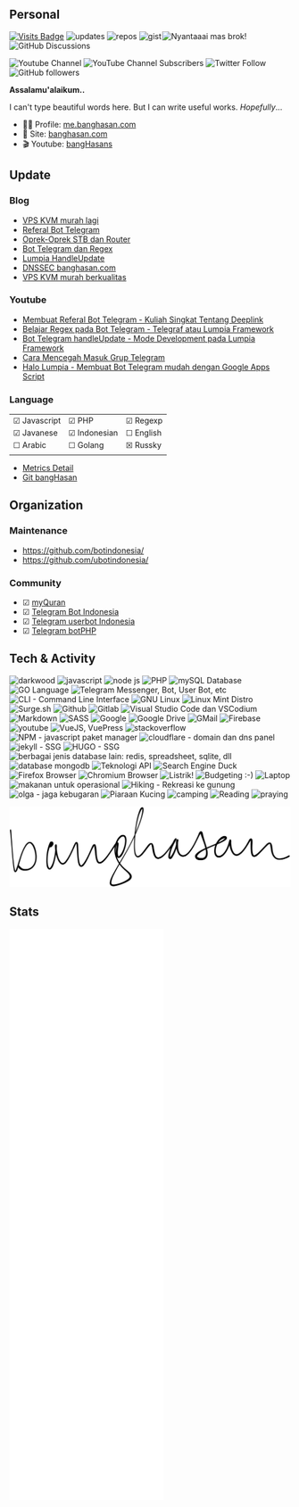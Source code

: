 ## Personal

<img align='right' src="https://i.pinimg.com/originals/66/ae/f3/66aef3b5231b5c412c4c77b3e2298ded.gif" width="230" title="Nyantaaai mas brok!">

[![Visits Badge](https://badges.pufler.dev/visits/banghasan/banghasan)](https://badges.pufler.dev) ![updates](https://badges.pufler.dev/updated/banghasan/banghasan) ![repos](https://badges.pufler.dev/repos/banghasan) ![gist](https://badges.pufler.dev/gists/banghasan) ![GitHub Discussions](https://img.shields.io/github/discussions/banghasan/komentar?label=web-comments)

![Youtube Channel](https://img.shields.io/badge/bangHasans-red?&style=social&logo=youtube)
![YouTube Channel Subscribers](https://img.shields.io/youtube/channel/subscribers/UCttb2hoQ07DOzsJjeLqtWsA)
![Twitter Follow](https://img.shields.io/twitter/follow/hasanudinhs?style=social)
![GitHub followers](https://img.shields.io/github/followers/banghasan?style=social) 

**Assalamu'alaikum..**

I can't type beautiful words here. But I can write useful works. _Hopefully_...

- 🙋🏽 Profile: [me.banghasan.com](https://me.banghasan.com)
- 🔖 Site: [banghasan.com](https://banghasan.com)
- 🎬 Youtube: [bangHasans](https://youtube.com/bangHasans)

## Update

### Blog
<!-- BLOG-POST-LIST:START -->
- [VPS KVM murah lagi](https://banghasan.com/post/2021/12/03/vps_kvm_murmer_150ribu/)
- [Referal Bot Telegram](https://banghasan.com/post/2021/11/24/lumpia-deeplink-referal/)
- [Oprek-Oprek STB dan Router](https://banghasan.com/post/2021/11/11/oprek-stb-router/)
- [Bot Telegram dan Regex](https://banghasan.com/post/2021/11/02/lumpia-dan-regex/)
- [Lumpia HandleUpdate](https://banghasan.com/post/2021/10/31/lumpia-mode-development/)
- [DNSSEC banghasan.com](https://banghasan.com/post/2021/10/24/dnssec-banghasan/)
- [VPS KVM murah berkualitas](https://banghasan.com/post/2021/10/19/vps-kvm-murmer/)
<!-- BLOG-POST-LIST:END -->

### Youtube

<!-- Youtube:START -->
- [Membuat Referal Bot Telegram  - Kuliah Singkat Tentang Deeplink](https://www.youtube.com/watch?v=XA4VGwNzeJE)
- [Belajar Regex pada Bot Telegram - Telegraf atau Lumpia Framework](https://www.youtube.com/watch?v=AhWcDWDAMtU)
- [Bot Telegram handleUpdate - Mode Development pada Lumpia Framework](https://www.youtube.com/watch?v=MBhSxf7Qnww)
- [Cara Mencegah Masuk Grup Telegram](https://www.youtube.com/watch?v=FXhowr8wSuY)
- [Halo Lumpia - Membuat Bot Telegram mudah dengan Google Apps Script](https://www.youtube.com/watch?v=H_GBc1nfqcA)
<!-- Youtube:END -->

### Language

||||
|-|-|-|
|&#9745; Javascript|&#9745; PHP|&#9745; Regexp|
|&#9745; Javanese |&#9745; Indonesian|&#9744; English|
|&#9744; Arabic|&#9744; Golang|&#9746; Russky|
||||

- [Metrics Detail](https://metrics.lecoq.io/about/banghasan)
- [Git bangHasan](https://git.banghasan.com/)

<!-- ![Top Lang](https://github-readme-stats.vercel.app/api/top-langs/?username=banghasan&layout=compact) -->

## Organization

### Maintenance

- https://github.com/botindonesia/
- https://github.com/ubotindonesia/

### Community

- &#9745; [myQuran](https://myquran.org)
- &#9745; [Telegram Bot Indonesia](https://t.me/botindonesia)
- &#9745; [Telegram userbot Indonesia](https://t.me/ubotindonesia)
- &#9745; [Telegram botPHP](https://t.me/botindonesia)

## Tech & Activity

<img data-v-60b9a85e="" src="https://banghasan.com/img/icons/domain.png" alt="darkwood" title="domain dan website"> <img data-v-60b9a85e="" src="https://banghasan.com/img/icons/javascript--v1.png" title="javascript"> <img data-v-60b9a85e="" src="https://banghasan.com/img/icons/nodejs.png" title="node js"> <img data-v-60b9a85e="" src="https://banghasan.com/img/icons/php-logo.png" title="PHP"> <img data-v-60b9a85e="" src="https://banghasan.com/img/icons/mysql-logo.png" title="mySQL Database"> <img data-v-60b9a85e="" src="https://banghasan.com/img/icons/golang.png" title="GO Language"> <img data-v-60b9a85e="" src="https://banghasan.com/img/icons/telegram-app--v1.png" title="Telegram Messenger, Bot, User Bot, etc"> <img data-v-60b9a85e="" src="https://banghasan.com/img/icons/bash.png" title="CLI - Command Line Interface"> <img data-v-60b9a85e="" src="https://banghasan.com/img/icons/linux--v1.png" title="GNU Linux"> <img data-v-60b9a85e="" src="https://banghasan.com/img/icons/linux-mint.png" title="Linux Mint Distro"> <img data-v-60b9a85e="" src="https://banghasan.com/img/icons/surge-logo.svg" title="Surge.sh" height="90"> <img data-v-60b9a85e="" src="https://banghasan.com/img/icons/github.png" title="Github"> <img data-v-60b9a85e="" src="https://banghasan.com/img/icons/gitlab.png" title="Gitlab"> <img data-v-60b9a85e="" src="https://banghasan.com/img/icons/visual-studio-code-2019.png" title="Visual Studio Code dan VSCodium"> <img data-v-60b9a85e="" src="https://banghasan.com/img/icons/markdown--v2.png" title="Markdown"> <img data-v-60b9a85e="" src="https://banghasan.com/img/icons/sass-avatar.png" title="SASS"> <img data-v-60b9a85e="" src="https://banghasan.com/img/icons/google-logo.png" title="Google"> <img data-v-60b9a85e="" src="https://banghasan.com/img/icons/google-drive--v1.png" title="Google Drive"> <img data-v-60b9a85e="" src="https://banghasan.com/img/icons/gmail-new.png" title="GMail"> <img data-v-60b9a85e="" src="https://banghasan.com/img/icons/google-firebase-console.png" title="Firebase"> <img data-v-60b9a85e="" src="https://banghasan.com/img/icons/youtube.png" alt="youtube" title="Youtube"> <img data-v-60b9a85e="" src="https://banghasan.com/img/icons/vue-js.png" title="VueJS, VuePress"> <img data-v-60b9a85e="" src="https://banghasan.com/img/icons/stackoverflow.png" alt="stackoverflow" title="stackoverflow"> <img data-v-60b9a85e="" src="https://banghasan.com/img/icons/npm.png" title="NPM - javascript paket manager"> <img data-v-60b9a85e="" src="https://banghasan.com/img/icons/cloudflare.png" title="cloudflare - domain dan dns panel"> <img data-v-60b9a85e="" src="https://banghasan.com/img/icons/jekyll.png" title="jekyll - SSG" height="60"> <img data-v-60b9a85e="" src="https://banghasan.com/img/icons/hugo-logo-wide.svg" title="HUGO - SSG" height="46"> <img data-v-60b9a85e="" src="https://banghasan.com/img/icons/database.png" title="berbagai jenis database lain: redis, spreadsheet, sqlite, dll"> <img data-v-60b9a85e="" src="https://banghasan.com/img/icons/mongodb.png" title="database mongodb"> <img data-v-60b9a85e="" src="https://banghasan.com/img/icons/api.png" title="Teknologi API"> <img data-v-60b9a85e="" src="https://banghasan.com/img/icons/duckduckgo--v1.png" title="Search Engine Duck"> <img data-v-60b9a85e="" src="https://banghasan.com/img/icons/firefox.png" title="Firefox Browser" height="90"> <img data-v-60b9a85e="" src="https://banghasan.com/img/icons/chromium.png" title="Chromium Browser"> <img data-v-60b9a85e="" src="https://banghasan.com/img/icons/electricity-hazard.png" title="Listrik!" height="90"> <img data-v-60b9a85e="" src="https://banghasan.com/img/icons/card-in-use.png" title="Budgeting :-)"> <img data-v-60b9a85e="" src="https://banghasan.com/img/icons/laptop-coding.png" title="Laptop" height="90"> <img data-v-60b9a85e="" src="https://banghasan.com/img/icons/rice-bowl.png" title="makanan untuk operasional"> <img data-v-60b9a85e="" src="https://banghasan.com/img/icons/trekking.png" title="Hiking - Rekreasi ke gunung" height="90"> <img data-v-60b9a85e="" src="https://banghasan.com/img/icons/running.png" title="olga - jaga kebugaran" height="90"> <img data-v-60b9a85e="" src="https://banghasan.com/img/icons/cat-emoji.png" title="Piaraan Kucing"> <img data-v-60b9a85e="" src="https://banghasan.com/img/icons/camping-tent.png" title="camping"> <img data-v-60b9a85e="" src="https://banghasan.com/img/icons/reading.png" title="Reading"> <img data-v-60b9a85e="" src="https://banghasan.com/img/icons/kaaba-emoji.png" title="praying">


![ttd](./banghasan.svg)

## Stats

![Metrics](./github-metrics.svg)
